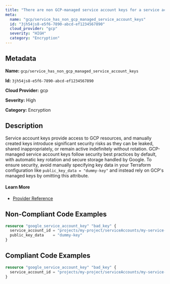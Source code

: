 ```yaml
---
title: "There are non GCP-managed service account keys for a service account"
meta:
  name: "gcp/service_has_non_gcp_managed_service_account_keys"
  id: "3jh54js8-e5f6-7890-abcd-ef1234567890"
  cloud_provider: "gcp"
  severity: "HIGH"
  category: "Encryption"
---
```


## Metadata
**Name:** `gcp/service_has_non_gcp_managed_service_account_keys`

**Id:** `3jh54js8-e5f6-7890-abcd-ef1234567890`

**Cloud Provider:** gcp

**Severity:** High

**Category:** Encryption

## Description
Service account keys provide access to GCP resources, and manually created keys introduce significant security risks as they can be leaked, shared inappropriately, or remain active indefinitely without rotation. GCP-managed service account keys follow security best practices by default, with automatic key rotation and secure storage handled by Google. To ensure security, avoid manually specifying key data in your Terraform configuration like `public_key_data = "dummy-key"` and instead rely on GCP's managed keys by omitting this attribute.

#### Learn More

 - [Provider Reference](https://cloud.google.com/iam/docs/best-practices-for-managing-service-account-keys)

## Non-Compliant Code Examples
```terraform
resource "google_service_account_key" "bad_key" {
  service_account_id = "projects/my-project/serviceAccounts/my-service-account"
  public_key_data    = "dummy-key"
}

```

## Compliant Code Examples
```terraform
resource "google_service_account_key" "bad_key" {
  service_account_id = "projects/my-project/serviceAccounts/my-service-account"
}

```
